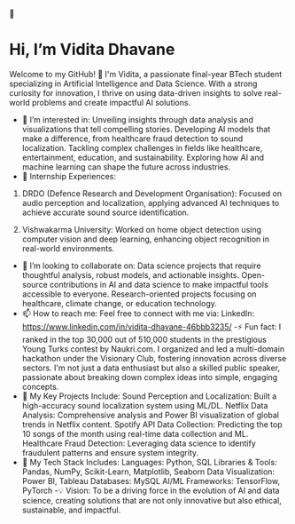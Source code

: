 👋 
# Hi, I’m Vidita Dhavane
Welcome to my GitHub! 🚀 I'm Vidita, a passionate final-year BTech student specializing in Artificial Intelligence and Data Science. With a strong curiosity for innovation, I thrive on using data-driven insights to solve real-world problems and create impactful AI solutions.

- 👀 I’m interested in:
Unveiling insights through data analysis and visualizations that tell compelling stories.
Developing AI models that make a difference, from healthcare fraud detection to sound localization.
Tackling complex challenges in fields like healthcare, entertainment, education, and sustainability.
Exploring how AI and machine learning can shape the future across industries.
- 💼 Internship Experiences:
1. DRDO (Defence Research and Development Organisation):
Focused on audio perception and localization, applying advanced AI techniques to achieve accurate sound source identification.

2. Vishwakarma University:
Worked on home object detection using computer vision and deep learning, enhancing object recognition in real-world environments.

- 💞️ I’m looking to collaborate on:
Data science projects that require thoughtful analysis, robust models, and actionable insights.
Open-source contributions in AI and data science to make impactful tools accessible to everyone.
Research-oriented projects focusing on healthcare, climate change, or education technology.
- 📫 How to reach me:
Feel free to connect with me via:
LinkedIn: https://www.linkedin.com/in/vidita-dhavane-46bbb3235/
-⚡ Fun fact:
I ranked in the top 30,000 out of 510,000 students in the prestigious Young Turks contest by Naukri.com.
I organized and led a multi-domain hackathon under the Visionary Club, fostering innovation across diverse sectors.
I'm not just a data enthusiast but also a skilled public speaker, passionate about breaking down complex ideas into simple, engaging concepts.
- 🎯 My Key Projects Include:
Sound Perception and Localization: Built a high-accuracy sound localization system using ML/DL.
Netflix Data Analysis: Comprehensive analysis and Power BI visualization of global trends in Netflix content.
Spotify API Data Collection: Predicting the top 10 songs of the month using real-time data collection and ML.
Healthcare Fraud Detection: Leveraging data science to identify fraudulent patterns and ensure system integrity.
- 🔧 My Tech Stack Includes:
Languages: Python, SQL
Libraries & Tools: Pandas, NumPy, Scikit-Learn, Matplotlib, Seaborn
Data Visualization: Power BI, Tableau
Databases: MySQL
AI/ML Frameworks: TensorFlow, PyTorch
-💡 Vision:
To be a driving force in the evolution of AI and data science, creating solutions that are not only innovative but also ethical, sustainable, and impactful.

